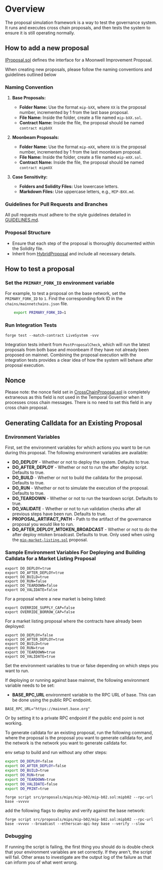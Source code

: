# Overview

The proposal simulation framework is a way to test the governance system. It
runs and executes cross chain proposals, and then tests the system to ensure it
is still operating normally.

## How to add a new proposal

[IProposal.sol](../../src/proposals/proposalTypes/IProposal.sol) defines the
interface for a Moonwell Improvement Proposal.

When creating new proposals, please follow the naming conventions and guidelines
outlined below

### Naming Convention

1. **Base Proposals:**

   - **Folder Name:** Use the format `mip-bXX`, where `XX` is the proposal
     number, incremented by 1 from the last base proposal.
   - **File Name:** Inside the folder, create a file named `mip-bXX.sol`.
   - **Contract Name:** Inside the file, the proposal should be named
     `contract mipbXX`

2. **Moonbeam Proposals:**

   - **Folder Name:** Use the format `mip-mXX`, where `XX` is the proposal
     number, incremented by 1 from the last moonbeam proposal.
   - **File Name:** Inside the folder, create a file named `mip-mXX.sol`.
   - **Contract Name:** Inside the file, the proposal should be named
     `contract mipmXX`

3. **Case Sensitivity:**
   - **Folders and Solidity Files:** Use lowercase letters.
   - **Markdown Files:** Use uppercase letters, e.g., `MIP-BXX.md`.

### Guidelines for Pull Requests and Branches

All pull requests must adhere to the style guidelines detailed in
[GUIDELINES.md](../GUIDELINES.md).

### Proposal Structure

- Ensure that each step of the proposal is thoroughly documented within the
  Solidity file.
- Inherit from
  [HybridProposal](../../src/proposals/proposalTypes/HybridProposal.sol) and
  include all necessary details.

## How to test a proposal

### Set the `PRIMARY_FORK_ID` environment variable

For example, to test a proposal on the base network, set the `PRIMARY_FORK_ID`
to `1`. Find the corresponding fork ID in the `chains/mainnetchains.json` file.

```bash
    export PRIMARY_FORK_ID=1
```

### Run Integration Tests

`forge test --match-contract LiveSystem -vvv`

Integration tests inherit from `PostProposalCheck`, which will run the latest
proposals from both base and moonbeam if they have not already been proposed on
mainnet. Combining the proposal execution with the integration tests provides a
clear idea of how the system will behave after proposal execution.

## Nonce

Please note: the nonce field set in
[CrossChainProposal.sol](./../proposals/proposalTypes/CrossChainProposal.sol) is
completely extraneous as this field is not used in the Temporal Governor when it
processes cross chain messages. There is no need to set this field in any cross
chain proposal.

## Generating Calldata for an Existing Proposal

### Environment Variables

First, set the environment variables for which actions you want to be run during
this proposal. The following environment variables are available:

- **DO_DEPLOY** - Whether or not to deploy the system. Defaults to true.
- **DO_AFTER_DEPLOY** - Whether or not to run the after deploy script. Defaults
  to true.
- **DO_BUILD** - Whether or not to build the calldata for the proposal. Defaults
  to true.
- **DO_RUN** - Whether or not to simulate the execution of the proposal.
  Defaults to true.
- **DO_TEARDOWN** - Whether or not to run the teardown script. Defaults to true.
- **DO_VALIDATE** - Whether or not to run validation checks after all previous
  steps have been run. Defaults to true.
- **PROPOSAL_ARTIFACT_PATH** - Path to the artifact of the governance proposal
  you would like to run.
- **DO_AFTER_DEPLOY_MTOKEN_BROADCAST** - Whether or not to do the after deploy
  mtoken broadcast. Defaults to true. Only used when using the
  [`mip-market-listing.sol`](./src/proposals/mips/examples/mip-market-listing/mip-market-listing.sol)
  proposal.

### Sample Environment Variables For Deploying and Building Calldata for a Market Listing Proposal

```
export DO_DEPLOY=true
export DO_AFTER_DEPLOY=true
export DO_BUILD=true
export DO_RUN=false
export DO_TEARDOWN=false
export DO_VALIDATE=false
```

For a proposal where a new market is being listed:

```
export OVERRIDE_SUPPLY_CAP=false
export OVERRIDE_BORROW_CAP=false
```

For a market listing proposal where the contracts have already been deployed:

```
export DO_DEPLOY=false
export DO_AFTER_DEPLOY=true
export DO_BUILD=true
export DO_RUN=true
export DO_TEARDOWN=true
export DO_VALIDATE=true

```

Set the environment variables to true or false depending on which steps you want
to run.

If deploying or running against base mainnet, the following environment variable
needs to be set:

- **BASE_RPC_URL** environment variable to the RPC URL of base. This can be done
  using the public RPC endpoint.

```
BASE_RPC_URL="https://mainnet.base.org"
```

Or by setting it to a private RPC endpoint if the public end point is not
working.

To generate calldata for an existing proposal, run the following command, where
the proposal is the proposal you want to generate calldata for, and the network
is the network you want to generate calldata for.

env setup to build and run without any other steps:

```bash
export DO_DEPLOY=false
export DO_AFTER_DEPLOY=false
export DO_BUILD=true
export DO_RUN=true
export DO_TEARDOWN=true
export DO_VALIDATE=false
export DO_PRINT=true
```

`forge script src/proposals/mips/mip-b02/mip-b02.sol:mipb02 --rpc-url base -vvvvv`

add the following flags to deploy and verify against the base network:

`forge script src/proposals/mips/mip-b02/mip-b02.sol:mipb02 --rpc-url base -vvvvv --broadcast --etherscan-api-key base --verify --slow`

### Debugging

If running the script is failing, the first thing you should do is double check
that your environment variables are set correctly. If they aren't, the script
will fail. Other areas to investigate are the output log of the failure as that
can inform you of what went wrong.
